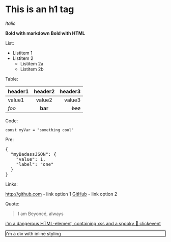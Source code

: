 # This is an h1 tag

_Italic_

**Bold with markdown**
<b>Bold with HTML</b>

List:

- Listitem 1
- Listitem 2
  - Listitem 2a
  - Listitem 2b

Table:

| header1    |    header2   | header3 |
|:------|:-------:|--------:|
| value1   | value2  | value3 |
| *foo* | **bar** | ~~baz~~ |

Code:

<code>const myVar = "something cool"</code>

Pre: 

<pre>
{
  "myBadassJSON": {
    "value": 1,
    "label": "one"
  }
}
</pre>


Links: 

http://github.com - link option 1
[GitHub](http://github.com) - link option 2

Quote:
> I am Beyoncé, always

<a href="javascript:alert('xss')" onclick="alert(123)">i'm a dangerous HTML-element, containing xss and a spooky :ghost: clickevent</a>
<script>alert('xss');</script>
<div style="border: 1px solid black">i'm a div with inline styling</div>
